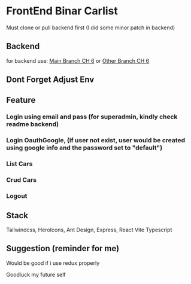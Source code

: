 # FrontEnd Binar Carlist
Must clone or pull backend first (I did some minor patch in backend)

## Backend
for backend use:
[Main Branch CH 6](https://github.com/Ceiera/BINAR-Synergy-6/tree/main/Challenge/CH6)
or
[Other Branch CH 6](https://github.com/Ceiera/BINAR-Synergy-6/tree/Challenge_7/Challenge/CH6)

## Dont Forget Adjust Env

## Feature
### Login using email and pass (for superadmin, kindly check readme backend) 
### Login OauthGoogle, (if user not exist, user would be created using google info and the password set to "default") 
### List Cars 
### Crud Cars 
### Logout  

## Stack
Tailwindcss, HeroIcons, Ant Design, Express, React Vite Typescript

## Suggestion (reminder for me)
Would be good if i use redux properly

Goodluck my future self